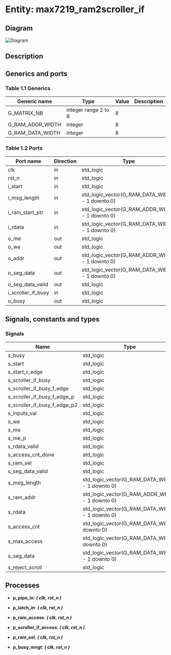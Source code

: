 # Entity: max7219_ram2scroller_if
## Diagram
![Diagram](max7219_ram2scroller_if.svg "Diagram")
## Description
## Generics and ports
### Table 1.1 Generics
| Generic name     | Type                 | Value | Description |
| ---------------- | -------------------- | ----- | ----------- |
| G_MATRIX_NB      | integer range 2 to 8 | 8     |             |
| G_RAM_ADDR_WIDTH | integer              | 8     |             |
| G_RAM_DATA_WIDTH | integer              | 8     |             |
### Table 1.2 Ports
| Port name          | Direction | Type                                            | Description |
| ------------------ | --------- | ----------------------------------------------- | ----------- |
| clk                | in        | std_logic                                       |             |
| rst_n              | in        | std_logic                                       |             |
| i_start            | in        | std_logic                                       |             |
| i_msg_length       | in        | std_logic_vector(G_RAM_DATA_WIDTH - 1 downto 0) |             |
| i_ram_start_ptr    | in        | std_logic_vector(G_RAM_ADDR_WIDTH - 1 downto 0) |             |
| i_rdata            | in        | std_logic_vector(G_RAM_DATA_WIDTH - 1 downto 0) |             |
| o_me               | out       | std_logic                                       |             |
| o_we               | out       | std_logic                                       |             |
| o_addr             | out       | std_logic_vector(G_RAM_ADDR_WIDTH - 1 downto 0) |             |
| o_seg_data         | out       | std_logic_vector(G_RAM_DATA_WIDTH - 1 downto 0) |             |
| o_seg_data_valid   | out       | std_logic                                       |             |
| i_scroller_if_busy | in        | std_logic                                       |             |
| o_busy             | out       | std_logic                                       |             |
## Signals, constants and types
### Signals
| Name                         | Type                                            | Description |
| ---------------------------- | ----------------------------------------------- | ----------- |
| s_busy                       | std_logic                                       |             |
| s_start                      | std_logic                                       |             |
| s_start_r_edge               | std_logic                                       |             |
| s_scroller_if_busy           | std_logic                                       |             |
| s_scroller_if_busy_f_edge    | std_logic                                       |             |
| s_scroller_if_busy_f_edge_p  | std_logic                                       |             |
| s_scroller_if_busy_f_edge_p2 | std_logic                                       |             |
| s_inputs_val                 | std_logic                                       |             |
| s_we                         | std_logic                                       |             |
| s_me                         | std_logic                                       |             |
| s_me_p                       | std_logic                                       |             |
| s_rdata_valid                | std_logic                                       |             |
| s_access_cnt_done            | std_logic                                       |             |
| s_ram_sel                    | std_logic                                       |             |
| s_seg_data_valid             | std_logic                                       |             |
| s_msg_length                 | std_logic_vector(G_RAM_DATA_WIDTH - 1 downto 0) |             |
| s_ram_addr                   | std_logic_vector(G_RAM_ADDR_WIDTH - 1 downto 0) |             |
| s_rdata                      | std_logic_vector(G_RAM_DATA_WIDTH - 1 downto 0) |             |
| s_access_cnt                 | std_logic_vector(G_RAM_DATA_WIDTH downto 0)     |             |
| s_max_access                 | std_logic_vector(G_RAM_DATA_WIDTH downto 0)     |             |
| s_seg_data                   | std_logic_vector(G_RAM_DATA_WIDTH - 1 downto 0) |             |
| s_reject_scroll              | std_logic                                       |             |
## Processes
- **p_pipe_in**: ***( clk, rst_n )***

- **p_latch_in**: ***( clk, rst_n )***

- **p_ram_access**: ***( clk, rst_n )***

- **p_scroller_if_access**: ***( clk, rst_n )***

- **p_ram_sel**: ***( clk, rst_n )***

- **p_busy_mngt**: ***( clk, rst_n )***

